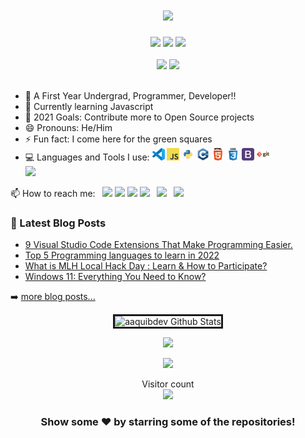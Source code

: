 <h1 align="center">
  <a href="#">
    <img src="https://readme-typing-svg.herokuapp.com/?lines=Hey,+There!+👋;Aaquib+here+Ali+IN...;Nice+to+meet+you!&center=true&size=30">
  </a>
</h1>

<p align="center">
<a href="https://www.instagram.com/aaquib.dev/" alt="Instgram Follow">
  <img src="https://img.shields.io/badge/Instagram-E4405F?style=for-the-badge&logo=instagram&logoColor=white"/></a>
  <a href="https://aaquibdev.medium.com/" alt="Blog">
  <img src="https://img.shields.io/badge/Medium-12100E?style=for-the-badge&logo=medium&logoColor=white"></a>
  <a href="https://www.linkedin.com/in/aaquib-ali-39494b210/" alt="Instgram Follow">
  <img src="https://img.shields.io/badge/LinkedIn-0077B5?style=for-the-badge&logo=linkedin&logoColor=white"/></a>
 </a><br><br>
 
 <img src="https://emojis.slackmojis.com/emojis/images/1593555389/9579/blob_excited.gif?1593555389" width="30"/>
  <img src="https://activity-graph.herokuapp.com/graph?username=aaquibdev&theme=dracula&bg_color=00000000&color=878787&line=4c8ed9&point=00000000&area=true&hide_border=true"><br><br>
  <!-- **irsayvid/irsayvid** is a ✨ _special_ ✨ repository because its `README.md` (this file) appears on your GitHub profile. -->
  
 - 🔭 A First Year Undergrad, Programmer, Developer!!
- 🌱 Currently learning Javascript
- 🤝 2021 Goals: Contribute more to Open Source projects
- 😄 Pronouns: He/Him
- ⚡ Fun fact: I come here for the green squares
- 💻 Languages and Tools I use:   <code><img height="20" src="https://raw.githubusercontent.com/github/explore/80688e429a7d4ef2fca1e82350fe8e3517d3494d/topics/visual-studio-code/visual-studio-code.png"></code>
<code><img height="20" src="https://raw.githubusercontent.com/github/explore/80688e429a7d4ef2fca1e82350fe8e3517d3494d/topics/javascript/javascript.png"></code>
<code><img height="20" src="https://raw.githubusercontent.com/github/explore/80688e429a7d4ef2fca1e82350fe8e3517d3494d/topics/python/python.png"></code>
<code><img height="20" src="https://raw.githubusercontent.com/github/explore/80688e429a7d4ef2fca1e82350fe8e3517d3494d/topics/cpp/cpp.png"></code>
<code><img height = "20" src = "https://raw.githubusercontent.com/github/explore/80688e429a7d4ef2fca1e82350fe8e3517d3494d/topics/html/html.png"></code>
<code><img height = "20" src = "https://raw.githubusercontent.com/github/explore/80688e429a7d4ef2fca1e82350fe8e3517d3494d/topics/css/css.png"></code>
<code><img height = "20" src = "https://raw.githubusercontent.com/github/explore/80688e429a7d4ef2fca1e82350fe8e3517d3494d/topics/bootstrap/bootstrap.png"></code>
<code><img height="20" src="https://raw.githubusercontent.com/github/explore/80688e429a7d4ef2fca1e82350fe8e3517d3494d/topics/git/git.png"></code>
<code> <img height="20" src="https://www.freepnglogos.com/uploads/logo-mysql-png/logo-mysql-mysql-logo-png-images-are-download-crazypng-21.png"> </code>

<!--   [<img src="https://img.shields.io/badge/github-%23333.svg?&style=for-the-badge&logo=github&logoColor=white" />](https://www.github.com/irsayvid)  -->

📫 How to reach me:
<code> [<img src ="https://img.shields.io/badge/instagram-%23E1306C.svg?&style=for-the-badge&logo=instagram&logoColor=white">](https://www.instagram.com/aaquib.dev/)</code>
<code>[<img src="https://img.shields.io/badge/linkedin-%230077b5.svg?&style=for-the-badge&logo=linkedin&logoColor=white" />](https://www.linkedin.com/in/aaquib-ali-39494b210/)</code> 
<code>[<img src ="https://img.shields.io/badge/twitter-%231DA1F2.svg?&style=for-the-badge&logo=twitter&logoColor=white">](https://twitter.com/aaquib_dev)</code> 
<code>[<img src="https://img.shields.io/badge/youtube-%23FF0000.svg?&style=for-the-badge&logo=youtube&logoColor=white" />](https://www.youtube.com/channel/UCMRkXKJdVsv0kW3sC16_Ikw)</code> 
<code> [<img src="https://img.shields.io/badge/facebook-%234267B2.svg?&style=for-the-badge&logo=facebook&logoColor=white" />](https://www.facebook.com/smart.swag.100)</code>
<code> [<img src ="https://img.shields.io/badge/Medium-12100E?style=for-the-badge&logo=medium&logoColor=white">](https://aaquibdev.medium.com/)</code>




### 📕 Latest Blog Posts

<!-- BLOG-POST-LIST:START -->
- [9 Visual Studio Code Extensions That Make Programming Easier.](https://medium.com/geekculture/9-visual-studio-code-extensions-that-make-programming-easier-6bbdacc15b6)
- [Top 5 Programming languages to learn in 2022](https://medium.com/geekculture/top-5-programming-languages-to-learn-in-2022-27f5d21ca6bc)
- [What is MLH Local Hack Day : Learn & How to Participate?](https://aaquibdev.medium.com/what-is-mlh-local-hack-day-learn-how-to-participate-daf84fde173c)
- [Windows 11: Everything You Need to Know?](https://aaquibdev.medium.com/windows-11-everything-you-need-to-know-9b82d308f062)
<!-- BLOG-POST-LIST:END -->

➡️ [more blog posts...](https://aaquibdev.medium.com/)

<p align='center'><img width="450px" style="border-style:solid" src="https://github-readme-streak-stats.herokuapp.com/?user=aaquibdev&theme=radical" alt="aaquibdev Github Stats" />
  </p> 
   <p align='center'>
  <img width="450px" src="https://github-readme-stats.vercel.app/api?username=aaquibdev&count_private=true&theme=radical"/>
</p>
  <p align='center'>
  <img src = "https://github-readme-stats.vercel.app/api/top-langs/?username=aaquibdev&theme=radical&hide=jupyter%20notebook&layout=compact&langs_count=8"></p>

<p align="center"> 
  Visitor count<br>
  <img src="https://profile-counter.glitch.me/aaquibdev/count.svg" />
</p>
 <div align="center">
 
 ### Show some ❤️ by starring some of the repositories!

</div>
